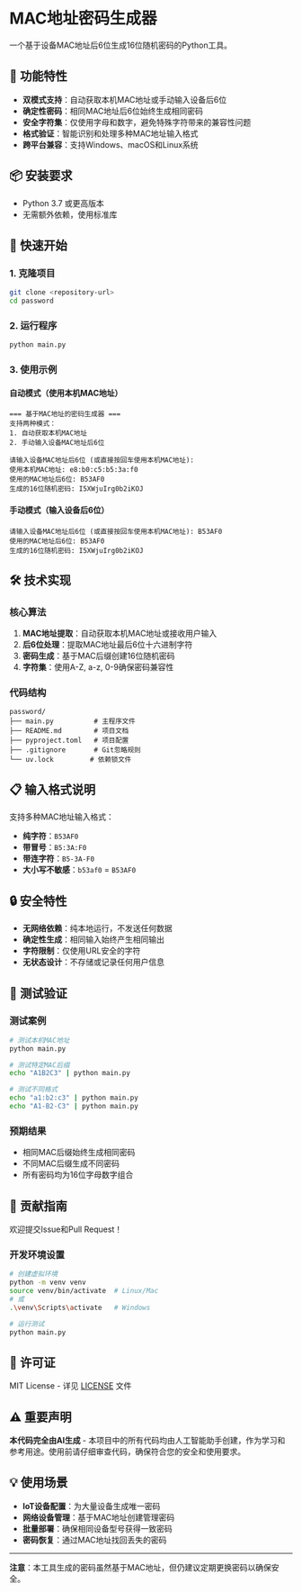 # MAC地址密码生成器

一个基于设备MAC地址后6位生成16位随机密码的Python工具。

## 🚀 功能特性

- **双模式支持**：自动获取本机MAC地址或手动输入设备后6位
- **确定性密码**：相同MAC地址后6位始终生成相同密码
- **安全字符集**：仅使用字母和数字，避免特殊字符带来的兼容性问题
- **格式验证**：智能识别和处理多种MAC地址输入格式
- **跨平台兼容**：支持Windows、macOS和Linux系统

## 📦 安装要求

- Python 3.7 或更高版本
- 无需额外依赖，使用标准库

## 🎯 快速开始

### 1. 克隆项目
```bash
git clone <repository-url>
cd password
```

### 2. 运行程序
```bash
python main.py
```

### 3. 使用示例

#### 自动模式（使用本机MAC地址）
```
=== 基于MAC地址的密码生成器 ===
支持两种模式：
1. 自动获取本机MAC地址
2. 手动输入设备MAC地址后6位

请输入设备MAC地址后6位 (或直接按回车使用本机MAC地址): 
使用本机MAC地址: e8:b0:c5:b5:3a:f0
使用的MAC地址后6位: B53AF0
生成的16位随机密码: I5XWjuIrg0b2iKOJ
```

#### 手动模式（输入设备后6位）
```
请输入设备MAC地址后6位 (或直接按回车使用本机MAC地址): B53AF0
使用的MAC地址后6位: B53AF0
生成的16位随机密码: I5XWjuIrg0b2iKOJ
```

## 🛠️ 技术实现

### 核心算法
1. **MAC地址提取**：自动获取本机MAC地址或接收用户输入
2. **后6位处理**：提取MAC地址最后6位十六进制字符
3. **密码生成**：基于MAC后缀创建16位随机密码
4. **字符集**：使用A-Z, a-z, 0-9确保密码兼容性

### 代码结构
```
password/
├── main.py          # 主程序文件
├── README.md        # 项目文档
├── pyproject.toml   # 项目配置
├── .gitignore       # Git忽略规则
└── uv.lock         # 依赖锁文件
```

## 📋 输入格式说明

支持多种MAC地址输入格式：
- **纯字符**：`B53AF0`
- **带冒号**：`B5:3A:F0`
- **带连字符**：`B5-3A-F0`
- **大小写不敏感**：`b53af0` = `B53AF0`

## 🔒 安全特性

- **无网络依赖**：纯本地运行，不发送任何数据
- **确定性生成**：相同输入始终产生相同输出
- **字符限制**：仅使用URL安全的字符
- **无状态设计**：不存储或记录任何用户信息

## 🧪 测试验证

### 测试案例
```bash
# 测试本机MAC地址
python main.py

# 测试特定MAC后缀
echo "A1B2C3" | python main.py

# 测试不同格式
echo "a1:b2:c3" | python main.py
echo "A1-B2-C3" | python main.py
```

### 预期结果
- 相同MAC后缀始终生成相同密码
- 不同MAC后缀生成不同密码
- 所有密码均为16位字母数字组合

## 🤝 贡献指南

欢迎提交Issue和Pull Request！

### 开发环境设置
```bash
# 创建虚拟环境
python -m venv venv
source venv/bin/activate  # Linux/Mac
# 或
.\venv\Scripts\activate   # Windows

# 运行测试
python main.py
```

## 📄 许可证

MIT License - 详见 [LICENSE](LICENSE) 文件

## ⚠️ 重要声明

**本代码完全由AI生成** - 本项目中的所有代码均由人工智能助手创建，作为学习和参考用途。使用前请仔细审查代码，确保符合您的安全和使用要求。

## 💡 使用场景

- **IoT设备配置**：为大量设备生成唯一密码
- **网络设备管理**：基于MAC地址创建管理密码
- **批量部署**：确保相同设备型号获得一致密码
- **密码恢复**：通过MAC地址找回丢失的密码

---

**注意**：本工具生成的密码虽然基于MAC地址，但仍建议定期更换密码以确保安全。